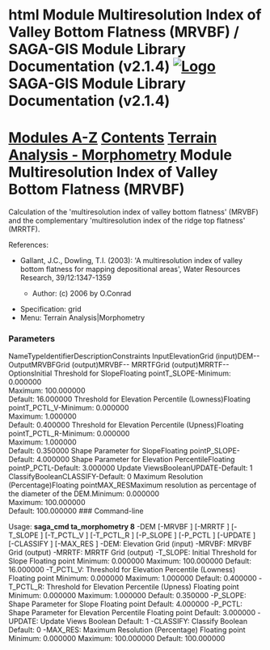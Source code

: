 html   Module Multiresolution Index of Valley Bottom Flatness (MRVBF) / SAGA-GIS Module Library Documentation (v2.1.4)   [![Logo](./icons/logo.png)](http://saga-gis.org/) SAGA-GIS Module Library Documentation (v2.1.4)
==============================================

  [Modules A-Z](a2z.html) [Contents](index.html) [Terrain Analysis - Morphometry](./ta_morphometry.html)    Module Multiresolution Index of Valley Bottom Flatness (MRVBF)
==============================================================

 Calculation of the 'multiresolution index of valley bottom flatness' (MRVBF) and the complementary 'multiresolution index of the ridge top flatness' (MRRTF).   
  
References:  
- Gallant, J.C., Dowling, T.I. (2003): 'A multiresolution index of valley bottom flatness for mapping depositional areas', Water Resources Research, 39/12:1347-1359  


  * Author: (c) 2006 by O.Conrad
 * Specification: grid
 * Menu: Terrain Analysis|Morphometry
  ### Parameters

   NameTypeIdentifierDescriptionConstraints InputElevationGrid (input)DEM-- OutputMRVBFGrid (output)MRVBF--  MRRTFGrid (output)MRRTF-- OptionsInitial Threshold for SlopeFloating pointT\_SLOPE-Minimum: 0.000000  
Maximum: 100.000000  
Default: 16.000000  Threshold for Elevation Percentile (Lowness)Floating pointT\_PCTL\_V-Minimum: 0.000000  
Maximum: 1.000000  
Default: 0.400000  Threshold for Elevation Percentile (Upness)Floating pointT\_PCTL\_R-Minimum: 0.000000  
Maximum: 1.000000  
Default: 0.350000  Shape Parameter for SlopeFloating pointP\_SLOPE-Default: 4.000000  Shape Parameter for Elevation PercentileFloating pointP\_PCTL-Default: 3.000000  Update ViewsBooleanUPDATE-Default: 1  ClassifyBooleanCLASSIFY-Default: 0  Maximum Resolution (Percentage)Floating pointMAX\_RESMaximum resolution as percentage of the diameter of the DEM.Minimum: 0.000000  
Maximum: 100.000000  
Default: 100.000000  ### Command-line

  Usage: **saga\_cmd ta\_morphometry 8** -DEM <str> [-MRVBF <str>] [-MRRTF <str>] [-T\_SLOPE <str>] [-T\_PCTL\_V <str>] [-T\_PCTL\_R <str>] [-P\_SLOPE <str>] [-P\_PCTL <str>] [-UPDATE <str>] [-CLASSIFY <str>] [-MAX\_RES <str>] -DEM:<str> Elevation Grid (input) -MRVBF:<str> MRVBF Grid (output) -MRRTF:<str> MRRTF Grid (output) -T\_SLOPE:<str> Initial Threshold for Slope Floating point Minimum: 0.000000 Maximum: 100.000000 Default: 16.000000 -T\_PCTL\_V:<str> Threshold for Elevation Percentile (Lowness) Floating point Minimum: 0.000000 Maximum: 1.000000 Default: 0.400000 -T\_PCTL\_R:<str> Threshold for Elevation Percentile (Upness) Floating point Minimum: 0.000000 Maximum: 1.000000 Default: 0.350000 -P\_SLOPE:<str> Shape Parameter for Slope Floating point Default: 4.000000 -P\_PCTL:<str> Shape Parameter for Elevation Percentile Floating point Default: 3.000000 -UPDATE:<str> Update Views Boolean Default: 1 -CLASSIFY:<str> Classify Boolean Default: 0 -MAX\_RES:<str> Maximum Resolution (Percentage) Floating point Minimum: 0.000000 Maximum: 100.000000 Default: 100.000000